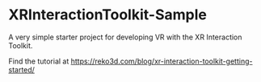 # XRInteractionToolkit-Sample

A very simple starter project for developing VR with the XR Interaction Toolkit. 

Find the tutorial at https://reko3d.com/blog/xr-interaction-toolkit-getting-started/
